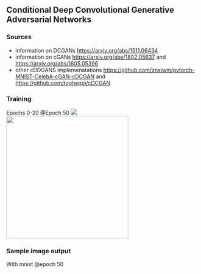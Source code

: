 ## Conditional Deep Convolutional Generative Adversarial Networks
### Sources
* information on DCGANs https://arxiv.org/abs/1511.06434 <br/>
* information on cGANs https://arxiv.org/abs/1802.05637 and https://arxiv.org/abs/1605.05396 <br/>
* other cDDGANS implemenatations https://github.com/znxlwm/pytorch-MNIST-CelebA-cGAN-cDCGAN and https://github.com/togheppi/cDCGAN 
### Training 
Epochs 0-20                                   @Epoch 50
<img src="https://github.com/DanielLongo/cGANs/blob/master/generated_images/0-20.gif"/>
<img height=320 width=320 src="https://github.com/DanielLongo/cGANs/blob/master/generated_images/test-49-23400.png"/>
### Sample image output
With mnist
@epoch 50 <br/>
